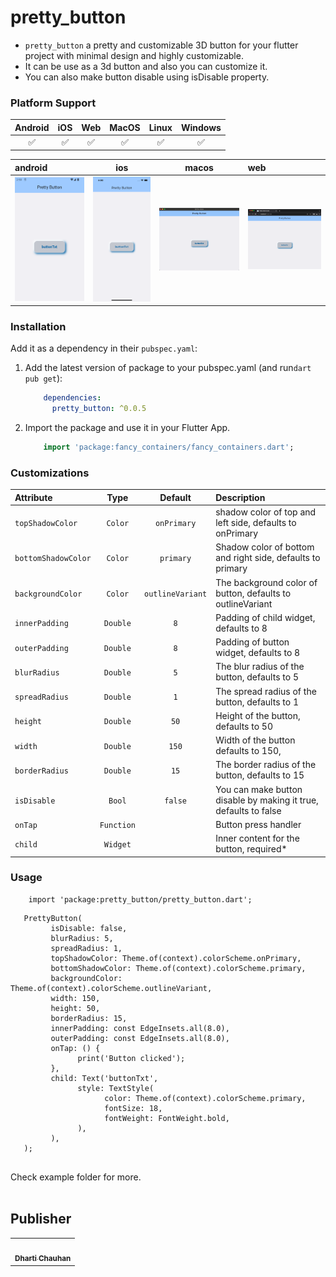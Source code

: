 # pretty_button

- `pretty_button` a pretty and customizable 3D button for your flutter project with minimal design
  and highly customizable.
- It can be use as a 3d button and also you can customize it.
- You can also make button disable using isDisable property.

### Platform Support

| Android | iOS | Web | MacOS | Linux | Windows |
| :-----: | :-: | :---: | :-----: | :-: | :---: |
| &#9989; | &#9989; | &#9989; | &#9989; | &#9989; | &#9989; |

| <b>android</b>                                                                                                                                                                                                                            |                                                                                                               <b>ios</b>                                                                                                               |                                                                                                               <b>macos</b>                                                                                                               | <b>web</b>                                                                                                                                                                                                                         |
|:------------------------------------------------------------------------------------------------------------------------------------------------------------------------------------------------------------------------------------------|:--------------------------------------------------------------------------------------------------------------------------------------------------------------------------------------------------------------------------------------:|:----------------------------------------------------------------------------------------------------------------------------------------------------------------------------------------------------------------------------------------:|:-----------------------------------------------------------------------------------------------------------------------------------------------------------------------------------------------------------------------------------|
| <a href="https://raw.githubusercontent.com/Dharti1623/prettyButtons/main/screenshots/android.png"><img src="https://raw.githubusercontent.com/Dharti1623/prettyButtons/main/screenshots/android.png" width="200px;" alt="android"/></a>   |  <a href="https://raw.githubusercontent.com/Dharti1623/prettyButtons/main/screenshots/iphone.png"><img src="https://raw.githubusercontent.com/Dharti1623/prettyButtons/main/screenshots/iphone.png" width="200px;" alt="iphone"/></a>  |  <a href="https://raw.githubusercontent.com/Dharti1623/prettyButtons/main/screenshots/macOs.png"><img src="https://raw.githubusercontent.com/Dharti1623/prettyButtons/main/screenshots/macOs.png" width="250px;" alt="macos"/></a>  | <a href="https://raw.githubusercontent.com/Dharti1623/prettyButtons/main/screenshots/web.png"><img src="https://raw.githubusercontent.com/Dharti1623/prettyButtons/main/screenshots/web.png" width="250px;" alt="web"/></a>   |

<!-- ![Android Image](screenshots/android.png)
![ios Image](screenshots/iphone.png)
![macos Image](screenshots/macOs.png)
![web Image](screenshots/web.png) -->

### Installation

Add it as a dependency in their `pubspec.yaml`:

1. Add the latest version of package to your pubspec.yaml (and run`dart pub get`):
    ```yaml
        dependencies:
          pretty_button: ^0.0.5
    ```

2. Import the package and use it in your Flutter App.
    ```dart
        import 'package:fancy_containers/fancy_containers.dart';
    ```

### Customizations

| Attribute           |    Type    |     Default      | Description                                                      |
|:--------------------|:----------:|:----------------:|:-----------------------------------------------------------------|
| `topShadowColor`    |  `Color`   |   `onPrimary`    | shadow color of top and left side, defaults to onPrimary         |
| `bottomShadowColor` |  `Color`   |    `primary`     | Shadow color of bottom and right side, defaults to primary       |
| `backgroundColor`   |  `Color`   | `outlineVariant` | The background color of button, defaults to outlineVariant       |
| `innerPadding`      |  `Double`  |       `8`        | Padding of child widget, defaults to 8                           |
| `outerPadding`      |  `Double`  |       `8`        | Padding of button widget, defaults to 8                          |
| `blurRadius`        |  `Double`  |       `5`        | The blur radius of the button, defaults to 5                     |
| `spreadRadius`      |  `Double`  |       `1`        | The spread radius of the button, defaults to 1                   |
| `height`            |  `Double`  |       `50`       | Height of the button, defaults to 50                             |
| `width`             |  `Double`  |      `150`       | Width of the button defaults to 150,                             |
| `borderRadius`      |  `Double`  |       `15`       | The border radius of the button, defaults to 15                  |
| `isDisable`         |   `Bool`   |     `false`      | You can make button disable by making it true, defaults to false |
| `onTap`             | `Function` |                  | Button press handler                                             |
| `child`             |  `Widget`  |                  | Inner content for the button, required*                          |

### Usage

```flutter
    import 'package:pretty_button/pretty_button.dart';
```

```
   PrettyButton(
         isDisable: false,
         blurRadius: 5,
         spreadRadius: 1,
         topShadowColor: Theme.of(context).colorScheme.onPrimary,
         bottomShadowColor: Theme.of(context).colorScheme.primary,
         backgroundColor: Theme.of(context).colorScheme.outlineVariant,
         width: 150,
         height: 50,
         borderRadius: 15,
         innerPadding: const EdgeInsets.all(8.0),
         outerPadding: const EdgeInsets.all(8.0),
         onTap: () {
               print('Button clicked');
         },
         child: Text('buttonTxt',
               style: TextStyle(
                     color: Theme.of(context).colorScheme.primary,
                     fontSize: 18,
                     fontWeight: FontWeight.bold,
               ),
         ),
   );
    
```

Check example folder for more.
</br></br>

## Publisher

<table>
  <tr>
    <td align="center"><a href="https://www.linkedin.com/in/dhartichauhan"><img src="https://avatars.githubusercontent.com/u/102344648?s=400&u=f090532c81927a74127240b841de2f79e388fc02&v=4" width="100px;" alt=""/><br /><sub><b>Dharti Chauhan </b></sub></a></td>
  </tr>
</table>
<br/>
